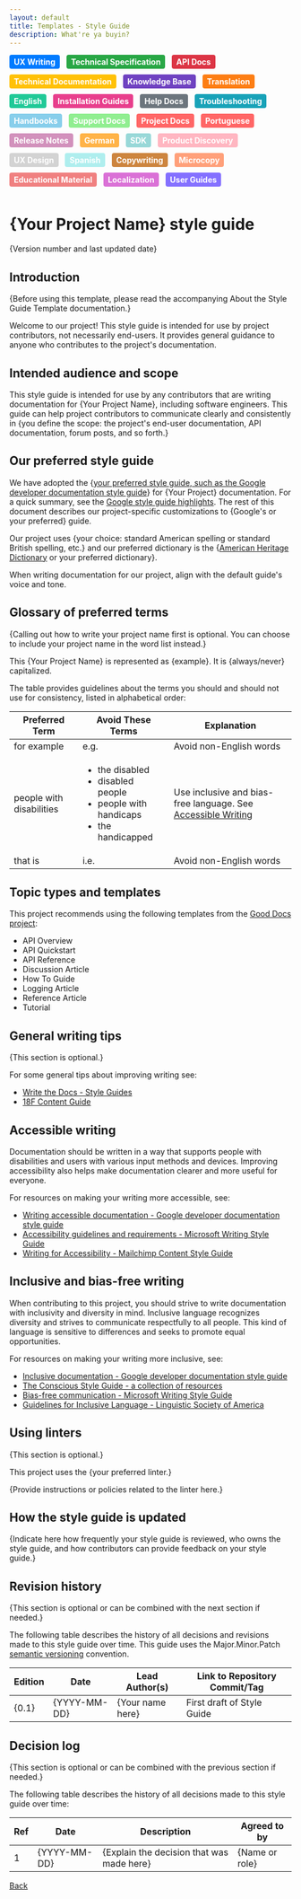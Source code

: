 ```yaml
---
layout: default
title: Templates - Style Guide
description: What're ya buyin?
---
```


<style>
.tag {
  display: inline-block;
  padding: 4px 8px;
  border-radius: 4px;
  color: #fff;
  font-size: 14px;
  font-weight: bold;
  margin-right: 8px;
  margin-bottom: 10px;
}

/* Add the background colors for each category */
.tag:nth-child(1) { background-color: #007bff; } /* UX Writing */
.tag:nth-child(2) { background-color: #28a745; } /* Technical Specification */
.tag:nth-child(3) { background-color: #dc3545; } /* API Docs */
.tag:nth-child(4) { background-color: #ffc107; } /* Technical Documentation */
.tag:nth-child(5) { background-color: #6f42c1; } /* Knowledge Base */
.tag:nth-child(6) { background-color: #fd7e14; } /* Translation */
.tag:nth-child(7) { background-color: #20c997; } /* English */
.tag:nth-child(8) { background-color: #e83e8c; } /* Installation Guides */
.tag:nth-child(9) { background-color: #6c757d; } /* Help Docs */
.tag:nth-child(10) { background-color: #17a2b8; } /* Troubleshooting */
.tag:nth-child(11) { background-color: #87ceeb; } /* Handbooks */
.tag:nth-child(12) { background-color: #90ee90; } /* Support Docs */
.tag:nth-child(13) { background-color: #ff6666; } /* Project Docs */
.tag:nth-child(14) { background-color: #ffff99; } /* Portuguese */
.tag:nth-child(15) { background-color: #d291bc; } /* Release Notes */
.tag:nth-child(16) { background-color: #ffb347; } /* German */
.tag:nth-child(17) { background-color: #98d8d8; } /* SDK */
.tag:nth-child(18) { background-color: #ffb6c1; } /* Product Discovery */
.tag:nth-child(19) { background-color: #d3d3d3; } /* UX Design */
.tag:nth-child(20) { background-color: #afeeee; } /* Spanish */
.tag:nth-child(21) { background-color: #cd853f; } /* Copywriting */
.tag:nth-child(22) { background-color: #ffa07a; } /* Microcopy */
.tag:nth-child(23) { background-color: #f08080; } /* Educational Material */
.tag:nth-child(24) { background-color: #da70d6; } /* Localization */
.tag:nth-child(25) { background-color: #8470ff; } /* User Guides */
</style>

<span class="tag" style="background-color: #007bff;">UX Writing</span>
<span class="tag" style="background-color: #28a745;">Technical Specification</span>
<span class="tag" style="background-color: #dc3545;">API Docs</span>
<span class="tag" style="background-color: #ffc107;">Technical Documentation</span>
<span class="tag" style="background-color: #6f42c1;">Knowledge Base</span>
<span class="tag" style="background-color: #fd7e14;">Translation</span>
<span class="tag" style="background-color: #20c997;">English</span>
<span class="tag" style="background-color: #e83e8c;">Installation Guides</span>
<span class="tag" style="background-color: #6c757d;">Help Docs</span>
<span class="tag" style="background-color: #17a2b8;">Troubleshooting</span>
<span class="tag" style="background-color: #87ceeb;">Handbooks</span>
<span class="tag" style="background-color: #90ee90;">Support Docs</span>
<span class="tag" style="background-color: #ff6666;">Project Docs</span>
<span class="tag" style="background-color: #ff6666;">Portuguese</span>
<span class="tag" style="background-color: #d291bc;">Release Notes</span>
<span class="tag" style="background-color: #ffb347;">German</span>
<span class="tag" style="background-color: #98d8d8;">SDK</span>
<span class="tag" style="background-color: #ffb6c1;">Product Discovery</span>
<span class="tag" style="background-color: #d3d3d3;">UX Design</span>
<span class="tag" style="background-color: #afeeee;">Spanish</span>
<span class="tag" style="background-color: #cd853f;">Copywriting</span>
<span class="tag" style="background-color: #ffa07a;">Microcopy</span>
<span class="tag" style="background-color: #f08080;">Educational Material</span>
<span class="tag" style="background-color: #da70d6;">Localization</span>
<span class="tag" style="background-color: #8470ff;">User Guides</span>

# {Your Project Name} style guide

{Version number and last updated date}

## Introduction

{Before using this template, please read the accompanying About the Style Guide
Template documentation.}

Welcome to our project! This style guide is intended for use by project
contributors, not necessarily end-users. It provides general guidance to anyone
who contributes to the project's documentation.

## Intended audience and scope

This style guide is intended for use by any contributors that are writing
documentation for {Your Project Name}, including software engineers. This guide
can help project contributors to communicate clearly and consistently in {you
define the scope: the project's end-user documentation, API documentation,
forum posts, and so forth.}

## Our preferred style guide

We have adopted the
{[your preferred style guide, such as the Google developer documentation style guide](https://developers.google.com/style)}
for {Your Project} documentation. For a quick summary, see the
[Google style guide highlights](https://developers.google.com/style/highlights).
The rest of this document describes our project-specific customizations to
{Google's or your preferred} guide.

Our project uses {your choice: standard American spelling or standard British
spelling, etc.} and our preferred dictionary is the
{[American Heritage Dictionary](https://ahdictionary.com/) or your preferred
dictionary}.

When writing documentation for our project, align with the default guide's
voice and tone.

## Glossary of preferred terms

{Calling out how to write your project name first is optional. You can choose to include your project name in the word list instead.}

This {Your Project Name} is represented as {example}. It is {always/never}
capitalized.

The table provides guidelines about the terms you should and should not use for
consistency, listed in alphabetical order:

Preferred Term  | Avoid These Terms  |  Explanation
--------------- | -----------------  |  -----------
for example     | e.g.               |  Avoid non-English words
people with disabilities  | <ul><li>the disabled</li><li>disabled people</li><li>people with handicaps</li><li>the handicapped</li></ul>  |  Use inclusive and bias-free language. See [Accessible Writing](#accessible-writing)
that is         |  i.e.              |  Avoid non-English words

## Topic types and templates

This project recommends using the following templates from the
[Good Docs project](https://github.com/thegooddocsproject/templates):

- API Overview
- API Quickstart
- API Reference
- Discussion Article
- How To Guide
- Logging Article
- Reference Article
- Tutorial

## General writing tips

{This section is optional.}

For some general tips about improving writing see:

- [Write the Docs - Style Guides](https://www.writethedocs.org/guide/writing/style-guides/#writing-style)
- [18F Content Guide](https://content-guide.18f.gov/)

## Accessible writing

Documentation should be written in a way that supports people with disabilities
and users with various input methods and devices. Improving accessibility also
helps make documentation clearer and more useful for everyone.

For resources on making your writing more accessible, see:

- [Writing accessible documentation - Google developer documentation style guide](https://developers.google.com/style/accessibility)
- [Accessibility guidelines and requirements - Microsoft Writing Style Guide](https://docs.microsoft.com/en-us/style-guide/accessibility/accessibility-guidelines-requirements)
- [Writing for Accessibility - Mailchimp Content Style Guide](https://styleguide.mailchimp.com/writing-for-accessibility/)

## Inclusive and bias-free writing

When contributing to this project, you should strive to write documentation with
inclusivity and diversity in mind. Inclusive language recognizes diversity and
strives to communicate respectfully to all people. This kind of language is
sensitive to differences and seeks to promote equal opportunities.

For resources on making your writing more inclusive, see:

- [Inclusive documentation - Google developer documentation style guide](https://developers.google.com/style/inclusive-documentation)
- [The Conscious Style Guide - a collection of resources](https://consciousstyleguide.com/)
- [Bias-free communication - Microsoft Writing Style Guide](https://docs.microsoft.com/en-us/style-guide/bias-free-communication)
- [Guidelines for Inclusive Language - Linguistic Society of America](https://www.linguisticsociety.org/resource/guidelines-inclusive-language)

## Using linters

{This section is optional.}

This project uses the {your preferred linter.}

{Provide instructions or policies related to the linter here.}

## How the style guide is updated

{Indicate here how frequently your style guide is reviewed, who owns the style
guide, and how contributors can provide feedback on your style guide.}

## Revision history

{This section is optional or can be combined with the next section if needed.}

The following table describes the history of all decisions and revisions made to
this style guide over time. This guide uses the Major.Minor.Patch
[semantic versioning](https://semver.org/) convention.

Edition  |  Date          |  Lead Author(s)    |  Link to Repository Commit/Tag
-------  |  ----          |  --------------    |  -----------------------------
{0.1}    |  {YYYY-MM-DD}  |  {Your name here}  |  First draft of Style Guide


## Decision log

{This section is optional or can be combined with the previous section if
needed.}

The following table describes the history of all decisions made to this style
guide over time:

Ref  |  Date         |  Description                               |  Agreed to by
---  |  ----         |  -----------                               |  ------------
1    | {YYYY-MM-DD}  |  {Explain the decision that was made here} |  {Name or role}



[Back](./)